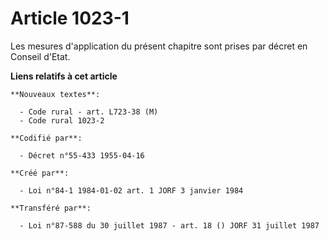 # Article 1023-1

Les mesures d'application du présent chapitre sont prises par décret en Conseil d'Etat.

**Liens relatifs à cet article**

	**Nouveaux textes**:

	  - Code rural - art. L723-38 (M)
	  - Code rural 1023-2

	**Codifié par**:

	  - Décret n°55-433 1955-04-16

	**Créé par**:

	  - Loi n°84-1 1984-01-02 art. 1 JORF 3 janvier 1984

	**Transféré par**:

	  - Loi n°87-588 du 30 juillet 1987 - art. 18 () JORF 31 juillet 1987
